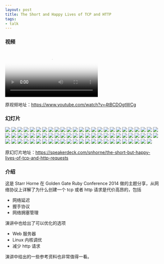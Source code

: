 ```yaml
---
layout: post
title: The Short and Happy Lives of TCP and HTTP
tags:
- talk
---
```


### 视频

<video class="video" poster="/assets/The-Short-and-Happy-Lives-of-TCP-and-HTTP/poster.jpg" preload controls>
  <source src="/assets/The-Short-and-Happy-Lives-of-TCP-and-HTTP/video.webm" type="video/webm">
  <source src="/assets/The-Short-and-Happy-Lives-of-TCP-and-HTTP/video.mp4" type="video/mp4">
</video>

原视频地址：<https://www.youtube.com/watch?v=4tBCDOgtWCg>

### 幻灯片

<div class="slideshow">
  <img src="/assets/The-Short-and-Happy-Lives-of-TCP-and-HTTP/slide_0.jpg">
  <img src="/img/loading.gif" class="lazy" data-src="/assets/The-Short-and-Happy-Lives-of-TCP-and-HTTP/slide_1.jpg">
  <img src="/img/loading.gif" class="lazy" data-src="/assets/The-Short-and-Happy-Lives-of-TCP-and-HTTP/slide_2.jpg">
  <img src="/img/loading.gif" class="lazy" data-src="/assets/The-Short-and-Happy-Lives-of-TCP-and-HTTP/slide_3.jpg">
  <img src="/img/loading.gif" class="lazy" data-src="/assets/The-Short-and-Happy-Lives-of-TCP-and-HTTP/slide_4.jpg">
  <img src="/img/loading.gif" class="lazy" data-src="/assets/The-Short-and-Happy-Lives-of-TCP-and-HTTP/slide_5.jpg">
  <img src="/img/loading.gif" class="lazy" data-src="/assets/The-Short-and-Happy-Lives-of-TCP-and-HTTP/slide_6.jpg">
  <img src="/img/loading.gif" class="lazy" data-src="/assets/The-Short-and-Happy-Lives-of-TCP-and-HTTP/slide_7.jpg">
  <img src="/img/loading.gif" class="lazy" data-src="/assets/The-Short-and-Happy-Lives-of-TCP-and-HTTP/slide_8.jpg">
  <img src="/img/loading.gif" class="lazy" data-src="/assets/The-Short-and-Happy-Lives-of-TCP-and-HTTP/slide_9.jpg">
  <img src="/img/loading.gif" class="lazy" data-src="/assets/The-Short-and-Happy-Lives-of-TCP-and-HTTP/slide_10.jpg">
  <img src="/img/loading.gif" class="lazy" data-src="/assets/The-Short-and-Happy-Lives-of-TCP-and-HTTP/slide_11.jpg">
  <img src="/img/loading.gif" class="lazy" data-src="/assets/The-Short-and-Happy-Lives-of-TCP-and-HTTP/slide_12.jpg">
  <img src="/img/loading.gif" class="lazy" data-src="/assets/The-Short-and-Happy-Lives-of-TCP-and-HTTP/slide_13.jpg">
  <img src="/img/loading.gif" class="lazy" data-src="/assets/The-Short-and-Happy-Lives-of-TCP-and-HTTP/slide_14.jpg">
  <img src="/img/loading.gif" class="lazy" data-src="/assets/The-Short-and-Happy-Lives-of-TCP-and-HTTP/slide_15.jpg">
  <img src="/img/loading.gif" class="lazy" data-src="/assets/The-Short-and-Happy-Lives-of-TCP-and-HTTP/slide_16.jpg">
  <img src="/img/loading.gif" class="lazy" data-src="/assets/The-Short-and-Happy-Lives-of-TCP-and-HTTP/slide_17.jpg">
  <img src="/img/loading.gif" class="lazy" data-src="/assets/The-Short-and-Happy-Lives-of-TCP-and-HTTP/slide_18.jpg">
  <img src="/img/loading.gif" class="lazy" data-src="/assets/The-Short-and-Happy-Lives-of-TCP-and-HTTP/slide_19.jpg">
  <img src="/img/loading.gif" class="lazy" data-src="/assets/The-Short-and-Happy-Lives-of-TCP-and-HTTP/slide_20.jpg">
  <img src="/img/loading.gif" class="lazy" data-src="/assets/The-Short-and-Happy-Lives-of-TCP-and-HTTP/slide_21.jpg">
  <img src="/img/loading.gif" class="lazy" data-src="/assets/The-Short-and-Happy-Lives-of-TCP-and-HTTP/slide_22.jpg">
  <img src="/img/loading.gif" class="lazy" data-src="/assets/The-Short-and-Happy-Lives-of-TCP-and-HTTP/slide_23.jpg">
  <img src="/img/loading.gif" class="lazy" data-src="/assets/The-Short-and-Happy-Lives-of-TCP-and-HTTP/slide_24.jpg">
  <img src="/img/loading.gif" class="lazy" data-src="/assets/The-Short-and-Happy-Lives-of-TCP-and-HTTP/slide_25.jpg">
  <img src="/img/loading.gif" class="lazy" data-src="/assets/The-Short-and-Happy-Lives-of-TCP-and-HTTP/slide_26.jpg">
  <img src="/img/loading.gif" class="lazy" data-src="/assets/The-Short-and-Happy-Lives-of-TCP-and-HTTP/slide_27.jpg">
  <img src="/img/loading.gif" class="lazy" data-src="/assets/The-Short-and-Happy-Lives-of-TCP-and-HTTP/slide_28.jpg">
  <img src="/img/loading.gif" class="lazy" data-src="/assets/The-Short-and-Happy-Lives-of-TCP-and-HTTP/slide_29.jpg">
  <img src="/img/loading.gif" class="lazy" data-src="/assets/The-Short-and-Happy-Lives-of-TCP-and-HTTP/slide_30.jpg">
  <img src="/img/loading.gif" class="lazy" data-src="/assets/The-Short-and-Happy-Lives-of-TCP-and-HTTP/slide_31.jpg">
  <img src="/img/loading.gif" class="lazy" data-src="/assets/The-Short-and-Happy-Lives-of-TCP-and-HTTP/slide_32.jpg">
  <img src="/img/loading.gif" class="lazy" data-src="/assets/The-Short-and-Happy-Lives-of-TCP-and-HTTP/slide_33.jpg">
  <img src="/img/loading.gif" class="lazy" data-src="/assets/The-Short-and-Happy-Lives-of-TCP-and-HTTP/slide_34.jpg">
  <img src="/img/loading.gif" class="lazy" data-src="/assets/The-Short-and-Happy-Lives-of-TCP-and-HTTP/slide_35.jpg">
  <img src="/img/loading.gif" class="lazy" data-src="/assets/The-Short-and-Happy-Lives-of-TCP-and-HTTP/slide_36.jpg">
  <img src="/img/loading.gif" class="lazy" data-src="/assets/The-Short-and-Happy-Lives-of-TCP-and-HTTP/slide_37.jpg">
  <img src="/img/loading.gif" class="lazy" data-src="/assets/The-Short-and-Happy-Lives-of-TCP-and-HTTP/slide_38.jpg">
  <img src="/img/loading.gif" class="lazy" data-src="/assets/The-Short-and-Happy-Lives-of-TCP-and-HTTP/slide_39.jpg">
  <img src="/img/loading.gif" class="lazy" data-src="/assets/The-Short-and-Happy-Lives-of-TCP-and-HTTP/slide_40.jpg">
  <img src="/img/loading.gif" class="lazy" data-src="/assets/The-Short-and-Happy-Lives-of-TCP-and-HTTP/slide_41.jpg">
  <img src="/img/loading.gif" class="lazy" data-src="/assets/The-Short-and-Happy-Lives-of-TCP-and-HTTP/slide_42.jpg">
  <img src="/img/loading.gif" class="lazy" data-src="/assets/The-Short-and-Happy-Lives-of-TCP-and-HTTP/slide_43.jpg">
  <img src="/img/loading.gif" class="lazy" data-src="/assets/The-Short-and-Happy-Lives-of-TCP-and-HTTP/slide_44.jpg">
  <img src="/img/loading.gif" class="lazy" data-src="/assets/The-Short-and-Happy-Lives-of-TCP-and-HTTP/slide_45.jpg">
  <img src="/img/loading.gif" class="lazy" data-src="/assets/The-Short-and-Happy-Lives-of-TCP-and-HTTP/slide_46.jpg">
  <img src="/img/loading.gif" class="lazy" data-src="/assets/The-Short-and-Happy-Lives-of-TCP-and-HTTP/slide_47.jpg">
  <img src="/img/loading.gif" class="lazy" data-src="/assets/The-Short-and-Happy-Lives-of-TCP-and-HTTP/slide_48.jpg">
  <img src="/img/loading.gif" class="lazy" data-src="/assets/The-Short-and-Happy-Lives-of-TCP-and-HTTP/slide_49.jpg">
  <img src="/img/loading.gif" class="lazy" data-src="/assets/The-Short-and-Happy-Lives-of-TCP-and-HTTP/slide_50.jpg">
  <img src="/img/loading.gif" class="lazy" data-src="/assets/The-Short-and-Happy-Lives-of-TCP-and-HTTP/slide_51.jpg">
  <img src="/img/loading.gif" class="lazy" data-src="/assets/The-Short-and-Happy-Lives-of-TCP-and-HTTP/slide_52.jpg">
  <img src="/img/loading.gif" class="lazy" data-src="/assets/The-Short-and-Happy-Lives-of-TCP-and-HTTP/slide_53.jpg">
  <img src="/img/loading.gif" class="lazy" data-src="/assets/The-Short-and-Happy-Lives-of-TCP-and-HTTP/slide_54.jpg">
  <img src="/img/loading.gif" class="lazy" data-src="/assets/The-Short-and-Happy-Lives-of-TCP-and-HTTP/slide_55.jpg">
  <img src="/img/loading.gif" class="lazy" data-src="/assets/The-Short-and-Happy-Lives-of-TCP-and-HTTP/slide_56.jpg">
  <img src="/img/loading.gif" class="lazy" data-src="/assets/The-Short-and-Happy-Lives-of-TCP-and-HTTP/slide_57.jpg">
  <img src="/img/loading.gif" class="lazy" data-src="/assets/The-Short-and-Happy-Lives-of-TCP-and-HTTP/slide_58.jpg">
  <img src="/img/loading.gif" class="lazy" data-src="/assets/The-Short-and-Happy-Lives-of-TCP-and-HTTP/slide_59.jpg">
  <img src="/img/loading.gif" class="lazy" data-src="/assets/The-Short-and-Happy-Lives-of-TCP-and-HTTP/slide_60.jpg">
  <img src="/img/loading.gif" class="lazy" data-src="/assets/The-Short-and-Happy-Lives-of-TCP-and-HTTP/slide_61.jpg">
  <img src="/img/loading.gif" class="lazy" data-src="/assets/The-Short-and-Happy-Lives-of-TCP-and-HTTP/slide_62.jpg">
  <img src="/img/loading.gif" class="lazy" data-src="/assets/The-Short-and-Happy-Lives-of-TCP-and-HTTP/slide_63.jpg">
  <img src="/img/loading.gif" class="lazy" data-src="/assets/The-Short-and-Happy-Lives-of-TCP-and-HTTP/slide_64.jpg">
  <img src="/img/loading.gif" class="lazy" data-src="/assets/The-Short-and-Happy-Lives-of-TCP-and-HTTP/slide_65.jpg">
  <img src="/img/loading.gif" class="lazy" data-src="/assets/The-Short-and-Happy-Lives-of-TCP-and-HTTP/slide_66.jpg">
  <img src="/img/loading.gif" class="lazy" data-src="/assets/The-Short-and-Happy-Lives-of-TCP-and-HTTP/slide_67.jpg">
  <img src="/img/loading.gif" class="lazy" data-src="/assets/The-Short-and-Happy-Lives-of-TCP-and-HTTP/slide_68.jpg">
  <img src="/img/loading.gif" class="lazy" data-src="/assets/The-Short-and-Happy-Lives-of-TCP-and-HTTP/slide_69.jpg">
  <img src="/img/loading.gif" class="lazy" data-src="/assets/The-Short-and-Happy-Lives-of-TCP-and-HTTP/slide_70.jpg">
  <img src="/img/loading.gif" class="lazy" data-src="/assets/The-Short-and-Happy-Lives-of-TCP-and-HTTP/slide_71.jpg">
  <img src="/img/loading.gif" class="lazy" data-src="/assets/The-Short-and-Happy-Lives-of-TCP-and-HTTP/slide_72.jpg">
  <img src="/img/loading.gif" class="lazy" data-src="/assets/The-Short-and-Happy-Lives-of-TCP-and-HTTP/slide_73.jpg">
</div>

原幻灯片地址：<https://speakerdeck.com/snhorne/the-short-but-happy-lives-of-tcp-and-http-requests>

### 介绍

这是 Starr Horne 在 Golden Gate Ruby Conference 2014
做的主题分享，从网络协议上详解了为什么创建一个 tcp 或者 http
请求是代价高昂的，包括

* 网络延迟
* 握手协议
* 网络拥塞管理

演讲中也给出了可以优化的选项

* Web 服务器
* Linux 内核调优
* 减少 http 请求

演讲中给出的一些参考资料也非常值得一看。
